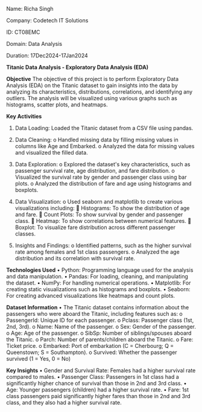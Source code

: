 Name: Richa Singh

Company: Codetech IT Solutions

ID: CT08EMC

Domain: Data Analysis

Duration: 17Dec2024-17Jan2024

**Titanic Data Analysis - Exploratory Data Analysis (EDA)**

**Objective**
The objective of this project is to perform Exploratory Data Analysis (EDA) on the Titanic dataset to gain insights into the data by analyzing its characteristics, distributions, correlations, and identifying any outliers. The analysis will be visualized using various graphs such as histograms, scatter plots, and heatmaps.

**Key Activities**
1.	Data Loading: Loaded the Titanic dataset from a CSV file using pandas.

2.	Data Cleaning:
	o	Handled missing data by filling missing values in columns like Age and Embarked.
	o	Analyzed the data for missing values and visualized the filled data.

3.	Data Exploration:
	o	Explored the dataset's key characteristics, such as passenger survival rate, age distribution, and fare distribution.
	o	Visualized the survival rate by gender and passenger class using bar plots.
	o	Analyzed the distribution of fare and age using histograms and boxplots.

4.	Data Visualization:
	o	Used seaborn and matplotlib to create various visualizations including:
			Histograms: To show the distribution of age and fare.
			Count Plots: To show survival by gender and passenger class.
			Heatmap: To show correlations between numerical features.
			Boxplot: To visualize fare distribution across different passenger classes.

5.	Insights and Findings:
	o	Identified patterns, such as the higher survival rate among females and 1st class passengers.
	o	Analyzed the age distribution and its correlation with survival rate.


**Technologies Used**
	•	Python: Programming language used for the analysis and data manipulation.
	•	Pandas: For loading, cleaning, and manipulating the dataset.
	•	NumPy: For handling numerical operations.
	•	Matplotlib: For creating static visualizations such as histograms and boxplots.
	•	Seaborn: For creating advanced visualizations like heatmaps and count plots.

**Dataset Information**
	•	The Titanic dataset contains information about the passengers who were aboard the Titanic, including features such as:
		o	PassengerId: Unique ID for each passenger.
		o	Pclass: Passenger class (1st, 2nd, 3rd).
		o	Name: Name of the passenger.
		o	Sex: Gender of the passenger.
		o	Age: Age of the passenger.
		o	SibSp: Number of siblings/spouses aboard the Titanic.
		o	Parch: Number of parents/children aboard the Titanic.
		o	Fare: Ticket price.
		o	Embarked: Port of embarkation (C = Cherbourg; Q = Queenstown; S = Southampton).
		o	Survived: Whether the passenger survived (1 = Yes, 0 = No)

**Key Insights**
	•	Gender and Survival Rate: Females had a higher survival rate compared to males.
	•	Passenger Class: Passengers in 1st class had a significantly higher chance of survival than those in 2nd and 3rd class.
	•	Age: Younger passengers (children) had a higher survival rate.
	•	Fare: 1st class passengers paid significantly higher fares than those in 2nd and 3rd class, and they also had a higher survival rate.

